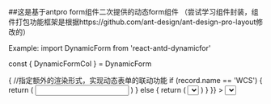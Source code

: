 ##这是基于antpro form组件二次提供的动态form组件
（尝试学习组件封装，组件打包功能框架是根据https://github.com/ant-design/ant-design-pro-layout修改的）


Example:
import DynamicForm from 'react-antd-dynamicfor'

const { DynamicFormCol } = DynamicForm

 <DynamicForm>
            <DynamicFormCol
              field='value'  //字段名称
              col={{ span: 10, offset: 1 }}  //col样式
              renderChild={(record) => {     //指定额外的渲染形式，实现动态表单的联动功能
                if (record.name == 'WCS') {
                  return (
                    <Input />
                  )
                } else {
                  return (
                    <Select>
                      <Select.Option value='WCS'>
                        WCS
                          </Select.Option>
                      <Select.Option value='WMS'>
                        WMS
                          </Select.Option>
                    </Select>
                  )
                }
              }}
            >
            </DynamicFormCol>
            <DynamicFormCol
                    field='name'
                    col={{ span: 10 }}>
                    <Select>
                      <Select.Option value='WCS'>
                        WCS
                          </Select.Option>
                      <Select.Option value='WMS'>
                        WMS
                          </Select.Option>
                    </Select>
           </DynamicFormCol>
</DynamicForm>
       
